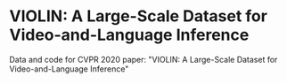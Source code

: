 # VIOLIN: A Large-Scale Dataset for Video-and-Language Inference
Data and code for CVPR 2020 paper: "VIOLIN: A Large-Scale Dataset for Video-and-Language Inference"
